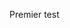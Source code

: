 <!--
.. title: Your First Post
.. slug: your-first-post
.. date: 2016-08-29 15:29:40 UTC
.. tags: 
.. category: 
.. link: 
.. description: 
.. type: text
-->

Premier test
